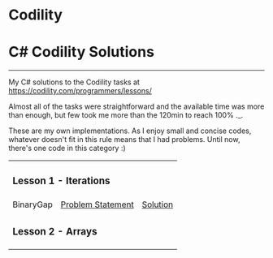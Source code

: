 # Codility


# C# Codility Solutions
-----------------

My C# solutions to the Codility tasks at https://codility.com/programmers/lessons/

Almost all of the tasks were straightforward and the available time was more than enough, but few took me more than the 120min to reach 100% ._.

These are my own implementations. As I enjoy small and concise codes, whatever doesn't fit in this rule means that I had problems. Until now, there's one code in this category :)

<table>
    <tr>
        <td colspan="3"><h3>Lesson 1 - Iterations</h3></td>
    </tr>
    <tr>
        <td>BinaryGap</td>
        <td><a href="01_Iterations/BinaryGap.md">Problem Statement</a></td>
        <td><a href="01_Iterations/BinaryGap.cs">Solution</a></td>
    </tr>
    <tr>
        <td colspan="3"><h3>Lesson 2 - Arrays</h3></td>
    </tr>
</table>
